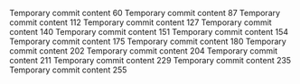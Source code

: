 Temporary commit content 60
Temporary commit content 87
Temporary commit content 112
Temporary commit content 127
Temporary commit content 140
Temporary commit content 151
Temporary commit content 154
Temporary commit content 175
Temporary commit content 180
Temporary commit content 202
Temporary commit content 204
Temporary commit content 211
Temporary commit content 229
Temporary commit content 235
Temporary commit content 255
